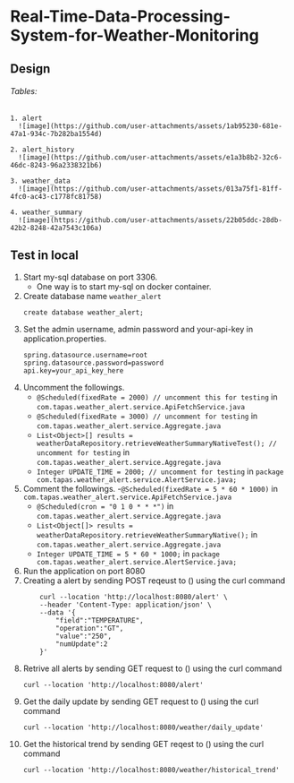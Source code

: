 # Real-Time-Data-Processing-System-for-Weather-Monitoring
## Design 
###### Tables:
    1. alert
      ![image](https://github.com/user-attachments/assets/1ab95230-681e-47a1-934c-7b282ba1554d)

    2. alert_history
      ![image](https://github.com/user-attachments/assets/e1a3b8b2-32c6-46dc-8243-96a2338321b6)

    3. weather_data
      ![image](https://github.com/user-attachments/assets/013a75f1-81ff-4fc0-ac43-c1778fc81758)

    4. weather_summary
      ![image](https://github.com/user-attachments/assets/22b05ddc-28db-42b2-8248-42a7543c106a)

## Test in local
1. Start my-sql database on port 3306.
    - One way is to start my-sql on docker container.
2. Create database name `weather_alert`
    ```
    create database weather_alert;
    ```
3. Set the admin username, admin password and your-api-key in application.properties.
    ```
    spring.datasource.username=root
    spring.datasource.password=password
    api.key=your_api_key_here
    ```
4. Uncomment the followings.
    - `@Scheduled(fixedRate = 2000) // uncomment this for testing` in `com.tapas.weather_alert.service.ApiFetchService.java`
    - `@Scheduled(fixedRate = 3000) // uncomment for testing` in `com.tapas.weather_alert.service.Aggregate.java`
    - `List<Object>[] results = weatherDataRepository.retrieveWeatherSummaryNativeTest(); // uncomment for testing` in `com.tapas.weather_alert.service.Aggregate.java`
    - `Integer UPDATE_TIME = 2000; // uncomment for testing` in `package com.tapas.weather_alert.service.AlertService.java;`
5. Comment the followings.
    -`@Scheduled(fixedRate = 5 * 60 * 1000)` in `com.tapas.weather_alert.service.ApiFetchService.java`
    - `@Scheduled(cron = "0 1 0 * * *")` in `com.tapas.weather_alert.service.Aggregate.java`
    - `List<Object[]> results = weatherDataRepository.retrieveWeatherSummaryNative();` in `com.tapas.weather_alert.service.Aggregate.java`
    - `Integer UPDATE_TIME = 5 * 60 * 1000;` in `package com.tapas.weather_alert.service.AlertService.java;`
6. Run the application on port 8080
7. Creating a alert by sending POST reqeust to () using the curl command
    ```
        curl --location 'http://localhost:8080/alert' \
        --header 'Content-Type: application/json' \
        --data '{
            "field":"TEMPERATURE",
            "operation":"GT",
            "value":"250",
            "numUpdate":2
        }'
    ```
8. Retrive all alerts by sending GET request to () using the curl command
    ```
    curl --location 'http://localhost:8080/alert'
    ```
9. Get the daily update by sending GET request to () using the curl command
    ```
    curl --location 'http://localhost:8080/weather/daily_update'
    ```
10. Get the historical trend by sending GET reqest to () using the curl command
    ```
    curl --location 'http://localhost:8080/weather/historical_trend'
    ```
